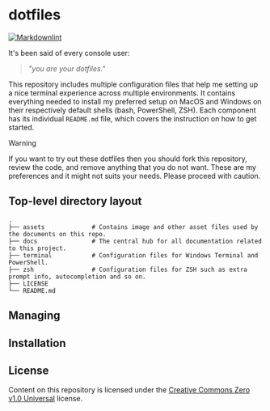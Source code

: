 # dotfiles

[![Markdownlint](https://github.com/ariellourenco/dotfiles/actions/workflows/markdownlint.yml/badge.svg)](https://github.com/ariellourenco/dotfiles/actions/workflows/markdownlint.yml)

It's been said of every console user:

> _"you are your dotfiles."_

This repository includes multiple configuration files that help me setting up a nice terminal experience across multiple environments. It contains everything needed to install my preferred setup on MacOS and Windows on their respectively default shells (bash, PowerShell, ZSH). Each component has its individual ```README.md``` file, which covers the instruction on how to get started.

> [!WARNING]
> If you want to try out these dotfiles then you should fork this repository, review the code, and remove anything that you do not want. These are my preferences and it might not suits your needs. Please proceed with caution.

## Top-level directory layout

    .
    ├── assets             # Contains image and other asset files used by the documents on this repo.
    ├── docs               # The central hub for all documentation related to this project.
    ├── terminal           # Configuration files for Windows Terminal and PowerShell.
    ├── zsh                # Configuration files for ZSH such as extra prompt info, autocompletion and so on.
    ├── LICENSE
    └── README.md

## Managing

## Installation

## License

Content on this repository is licensed under the [Creative Commons Zero v1.0 Universal](LICENSE) license.
